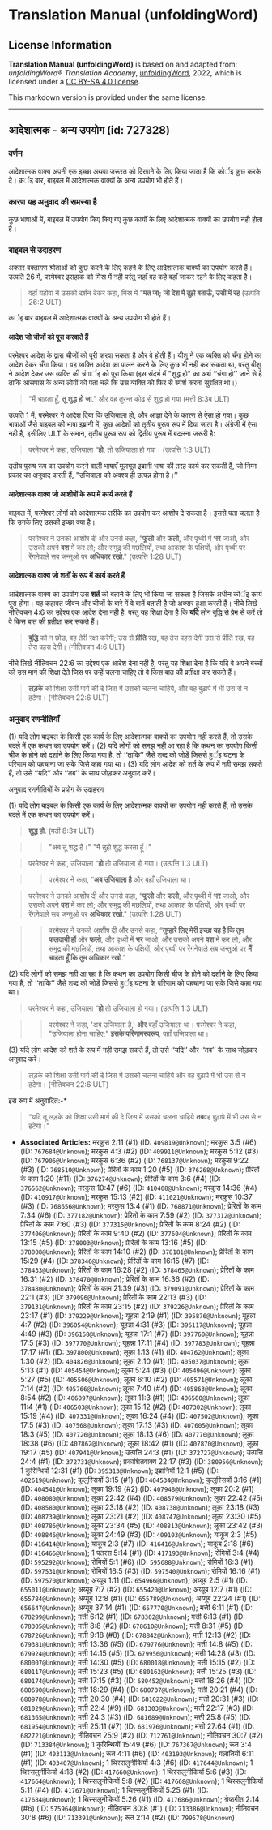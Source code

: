 # Translation Manual (unfoldingWord)

## License Information

**Translation Manual (unfoldingWord)** is based on and adapted from: _unfoldingWord® Translation Academy_, [unfoldingWord](https://unfoldingword.org/utw), 2022, which is licensed under a [CC BY-SA 4.0 license](https://creativecommons.org/licenses/by-sa/4.0/legalcode.en).

This markdown version is provided under the same license.



--------------------------------

## आदेशात्मक - अन्य उपयोग (id: 727328)

### वर्णन

आदेशात्मक वाक्य अपनी एक इच्छा अथवा जरूरत को दिखाने के लिए किया जाता है कि कोर्इ कुछ करके दे। कर्इ बार, बाइबल में आदेशात्मक वाक्यों के अन्य उपयोग भी होते हैं।

### कारण यह अनुवाद की समस्या है

कुछ भाषाओं में, बाइबल में उपयोग किए किए गए कुछ कार्यों के लिए आदेशात्मक वाक्यों का उपयोग नही होता है।

### बाइबल से उदाहरण

अक्सर वक्तागण श्रोताओं को कुछ करने के लिए कहने के लिए आदेशात्मक वाक्यों का उपयोग करते हैं। उत्पति 26 में, परमेश्वर इसहाक को मिस्र में नही परंतु जहाँ वह कहे वहाँ जाकर रहने के लिए कहता है।

> वहाँ यहोवा ने उसको दर्शन देकर कहा, मिस्र में "**मत जा; जो देश मैं तुझे बताऊँ, उसी में रह** (उत्पति 26:2 ULT)

कर्इ बार बाइबल में आदेशात्मक वाक्यों के अन्य उपयोग भी होते हैं।

#### आदेश जो चीजों को पूरा करवाते हैं

परमेश्वर आदेश के द्वारा चीजों को पूरी करवा सकता है और वे होती हैं। यीशु ने एक व्यक्ति को चँगा होने का आदेश देकर चँगा किया। वह व्यक्ति आदेश का पालन करने के लिए कुछ भी नही कर सकता था, परंतु यीशु ने आदेश देकर उस व्यक्ति की चंगार्इ को पूरा किया (इस संदर्भ में "शुद्ध हो" का अर्थ ‘‘चंगा हो’’ जाने से है ताकि आसपास के अन्य लोगों को पता चले कि उस व्यक्ति को फिर से स्पर्श करना सुरक्षित था।)

> "मैं चाहता हूँ, **तू शुद्ध हो जा**." और वह तुरन्त कोढ़ से शुद्ध हो गया (मत्ती 8:3ब ULT)

उत्पति 1 में, परमेश्वर ने आदेश दिया कि उजियाला हो, और आज्ञा देने के कारण से ऐसा हो गया। कुछ भाषाओं जैसे बाइबल की भाषा इब्रानी में, कुछ आदेशों को तृतीय पुरूष रूप में दिया जाता है। अंग्रेजी में ऐसा नही है, इसीलिए ULT के समान, तृतीय पुरूष रूप को द्वितीय पुरूष में बदलना जरूरी है:

> परमेश्वर ने कहा, उजियाला “**हो**, तो उजियाला हो गया। (उत्पत्ति 1:3 ULT)

तृतीय पुरूष रूप का उपयोग करने वाली भाषाएँ मूलभूत इब्रानी भाषा की तरह कार्य कर सकती हैं, जो निम्न प्रकार का अनुवाद करती हैं, "उजियाला को अवश्य ही उत्पन्न होना है।’’

#### आदेशात्मक वाक्य जो आशीषों के रूप में कार्य करते हैं

बाइबल में, परमेश्वर लोगों को आदेशात्मक तरीके का उपयोग कर आशीष दे सकता है। इससे पता चलता है कि उनके लिए उसकी इच्छा क्या है।

> परमेश्वर ने उनको आशीष दी और उनसे कहा, “**फूलो** और **फलो**, और पृथ्वी में **भर** जाओ, और उसको अपने **वश** में कर लो; और समुद्र की मछलियों, तथा आकाश के पक्षियों, और पृथ्वी पर रेंगनेवाले सब जन्तुओ पर **अधिकार रखो**." (उत्पत्ति 1:28 ULT)

#### आदेशात्मक वाक्य जो शर्तों के रूप में कार्य करते हैं

आदेशात्मक वाक्य का उपयोग उस **शर्त** को बताने के लिए भी किया जा सकता है जिसके अधीन कोर्इ कार्य पूरा होगा। यह कहावत जीवन और चीजों के बारे में वे बातें बताती है जो अक्सर हुआ करती हैं। नीचे लिखे नीतिवचन 4:6 का उद्देश्य एक आदेश देना नही है, परंतु यह शिक्षा देना है कि **यदि** लोग बुद्धि से प्रेम से करें तो वे किस बात की प्रतीक्षा कर सकते हैं।

> **बुद्धि** को न छोड़, वह तेरी रक्षा करेगी; उस से **प्रीति** रख, वह तेरा पहरा देगी उस से प्रीति रख, वह तेरा पहरा देगी। (नीतिवचन 4:6 ULT)

नीचे लिखे नीतिवचन 22:6 का उद्देश्य एक आदेश देना नही है, परंतु यह शिक्षा देना है कि यदि वे अपने बच्चों को उस मार्ग की शिक्षा देते जिस पर उन्हें चलना चाहिए तो वे किस बात की प्रतीक्षा कर सकते हैं।

> **लड़के** को शिक्षा उसी मार्ग की दे जिस में उसको चलना चाहिये, और वह बुढ़ापे में भी उस से न हटेगा। (नीतिवचन 22:6 ULT)

### अनुवाद रणनीतियाँ

(1\) यदि लोग बाइबल के किसी एक कार्य के लिए आदेशात्मक वाक्यों का उपयोग नही करते हैं, तो उसके बदले में एक कथन का उपयोग करें। (2\) यदि लोगों को समझ नही आ रहा है कि कथन का उपयोग किसी चीज के होने को दर्शाने के लिए किया गया है, तो ‘‘ताकि’’ जैसे शब्द को जोड़ें जिससे हुर्इ घटना के परिणाम को पहचाना जा सके जिसे कहा गया था। (3\) यदि लोग आदेश को शर्त के रूप में नही समझ सकते हैं, तो उसे ‘‘यदि’’ और ‘‘तब’’ के साथ जोड़कर अनुवाद करें।

अनुवाद रणनीतियों के प्रयोग के उदाहरण

(1\) यदि लोग बाइबल के किसी एक कार्य के लिए आदेशात्मक वाक्यों का उपयोग नही करते हैं, तो उसके बदले में एक कथन का उपयोग करें।

> **शुद्ध हो**. (मती 8:3ब ULT)

> > "अब तू शद्ध है।" "मैं तुझे शुद्ध करता हूँ।"

> परमेश्वर ने कहा, उजियाला “**हो** तो उजियाला हो गया। (उत्पत्ति 1:3 ULT)

> > परमेश्वर ने कहा, “**अब उजियाला है** और वहाँ उजियाला था।

> परमेश्वर ने उनको आशीष दी और उनसे कहा, “**फूलो** और **फलो**, और पृथ्वी में **भर** जाओ, और उसको अपने **वश** में कर लो; और समुद्र की मछलियों, तथा आकाश के पक्षियों, और पृथ्वी पर रेंगनेवाले सब जन्तुओ पर **अधिकार रखो**." (उत्पत्ति 1:28 ULT)

> > परमेश्वर ने उनको आशीष दी और उनसे कहा, “**तुम्हारे लिए मेरी इच्छा यह है कि तुम फलदायी हों** और **फलो**, और पृथ्वी में **भर** जाओ, और उसको अपने **वश** में कर लो; और समुद्र की मछलियों, तथा आकाश के पक्षियों, और पृथ्वी पर रेंगनेवाले सब जन्तुओ पर **मैं चाहता हूँ कि तुम अधिकार रखो**."

(2\) यदि लोगों को समझ नही आ रहा है कि कथन का उपयोग किसी चीज के होने को दर्शाने के लिए किया गया है, तो ‘‘ताकि’’ जैसे शब्द को जोड़ें जिससे हुर्इ घटना के परिणाम को पहचाना जा सके जिसे कहा गया था।

> परमेश्वर ने कहा, उजियाला “**हो** तो उजियाला हो गया। (उत्पत्ति 1:3 ULT)

> > परमेश्वर ने कहा, 'अब उजियाला है,' **और** वहाँ उजियाला था। परमेश्वर ने कहा, "उजियाला होना चाहिए;" **इसके परिणामस्वरूप**, वहाँ उजियाला था।

(3\) यदि लोग आदेश को शर्त के रूप में नही समझ सकते हैं, तो उसे ‘‘यदि’’ और ‘‘तब’’ के साथ जोड़कर अनुवाद करें।

> लड़के को शिक्षा उसी मार्ग की दे जिस में उसको चलना चाहिये और वह बुढ़ापे में भी उस से न हटेगा। (नीतिवचन 22:6 ULT)

इस रूप में अनुवादित:\-\*

> “यदि तू लड़के को शिक्षा उसी मार्ग की दे जिस में उसको चलना चाहिये **तब**वह बुढ़ापे में भी उस से न हटेगा।"

* **Associated Articles:** मरकुस 2:11 (#1) (ID: `409819@Unknown`); मरकुस 3:5 (#6) (ID: `767684@Unknown`); मरकुस 4:3 (#2) (ID: `409911@Unknown`); मरकुस 5:12 (#3) (ID: `767906@Unknown`); मरकुस 6:36 (#2) (ID: `768137@Unknown`); मरकुस 9:22 (#3) (ID: `768510@Unknown`); प्रेरितों के काम 1:20 (#5) (ID: `376268@Unknown`); प्रेरितों के काम 1:20 (#11) (ID: `376274@Unknown`); प्रेरितों के काम 3:6 (#4) (ID: `376562@Unknown`); मरकुस 10:47 (#6) (ID: `410408@Unknown`); मरकुस 14:36 (#4) (ID: `410917@Unknown`); मरकुस 15:13 (#2) (ID: `411021@Unknown`); मरकुस 10:37 (#3) (ID: `768656@Unknown`); मरकुस 13:4 (#1) (ID: `768871@Unknown`); प्रेरितों के काम 7:34 (#6) (ID: `377182@Unknown`); प्रेरितों के काम 7:59 (#2) (ID: `377312@Unknown`); प्रेरितों के काम 7:60 (#3) (ID: `377315@Unknown`); प्रेरितों के काम 8:24 (#2) (ID: `377406@Unknown`); प्रेरितों के काम 9:40 (#2) (ID: `377604@Unknown`); प्रेरितों के काम 13:15 (#5) (ID: `378003@Unknown`); प्रेरितों के काम 13:16 (#5) (ID: `378008@Unknown`); प्रेरितों के काम 14:10 (#2) (ID: `378181@Unknown`); प्रेरितों के काम 15:29 (#4) (ID: `378346@Unknown`); प्रेरितों के काम 16:15 (#7) (ID: `378433@Unknown`); प्रेरितों के काम 16:28 (#2) (ID: `378465@Unknown`); प्रेरितों के काम 16:31 (#2) (ID: `378470@Unknown`); प्रेरितों के काम 16:36 (#2) (ID: `378480@Unknown`); प्रेरितों के काम 21:39 (#3) (ID: `379091@Unknown`); प्रेरितों के काम 22:1 (#3) (ID: `379096@Unknown`); प्रेरितों के काम 22:13 (#3) (ID: `379131@Unknown`); प्रेरितों के काम 23:15 (#2) (ID: `379226@Unknown`); प्रेरितों के काम 23:17 (#1) (ID: `379229@Unknown`); यूहन्ना 2:19 (#1) (ID: `395876@Unknown`); यूहन्ना 4:7 (#2) (ID: `396054@Unknown`); यूहन्ना 4:31 (#3) (ID: `396117@Unknown`); यूहन्ना 4:49 (#3) (ID: `396168@Unknown`); यूहन्ना 17:1 (#7) (ID: `397760@Unknown`); यूहन्ना 17:5 (#3) (ID: `397770@Unknown`); यूहन्ना 17:11 (#4) (ID: `397783@Unknown`); यूहन्ना 17:17 (#1) (ID: `397800@Unknown`); लूका 1:13 (#1) (ID: `404762@Unknown`); लूका 1:30 (#2) (ID: `404826@Unknown`); लूका 2:10 (#1) (ID: `405037@Unknown`); लूका 5:13 (#1) (ID: `405454@Unknown`); लूका 5:24 (#3) (ID: `405496@Unknown`); लूका 5:27 (#5) (ID: `405506@Unknown`); लूका 6:10 (#2) (ID: `405571@Unknown`); लूका 7:14 (#2) (ID: `405766@Unknown`); लूका 7:40 (#4) (ID: `405863@Unknown`); लूका 8:54 (#2) (ID: `406097@Unknown`); लूका 11:3 (#1) (ID: `406500@Unknown`); लूका 11:4 (#1) (ID: `406503@Unknown`); लूका 15:12 (#2) (ID: `407302@Unknown`); लूका 15:19 (#4) (ID: `407331@Unknown`); लूका 16:24 (#4) (ID: `407502@Unknown`); लूका 17:5 (#3) (ID: `407568@Unknown`); लूका 17:13 (#3) (ID: `407605@Unknown`); लूका 18:3 (#5) (ID: `407726@Unknown`); लूका 18:13 (#6) (ID: `407770@Unknown`); लूका 18:38 (#6) (ID: `407862@Unknown`); लूका 18:42 (#1) (ID: `407870@Unknown`); लूका 19:17 (#5) (ID: `407941@Unknown`); उत्पत्ति 24:3 (#1) (ID: `372727@Unknown`); उत्पत्ति 24:4 (#1) (ID: `372731@Unknown`); प्रकाशितवाक्य 22:17 (#3) (ID: `380956@Unknown`); 1 कुरिन्थियों 12:31 (#1) (ID: `395313@Unknown`); इब्रानियों 12:1 (#5) (ID: `402619@Unknown`); कुलुस्सियों 3:15 (#1) (ID: `404534@Unknown`); कुलुस्सियों 3:16 (#1) (ID: `404541@Unknown`); लूका 19:19 (#2) (ID: `407948@Unknown`); लूका 20:2 (#1) (ID: `408080@Unknown`); लूका 22:42 (#4) (ID: `408579@Unknown`); लूका 22:42 (#5) (ID: `408580@Unknown`); लूका 23:18 (#2) (ID: `408738@Unknown`); लूका 23:18 (#3) (ID: `408739@Unknown`); लूका 23:21 (#2) (ID: `408747@Unknown`); लूका 23:30 (#5) (ID: `408786@Unknown`); लूका 23:34 (#5) (ID: `408813@Unknown`); लूका 23:42 (#3) (ID: `408846@Unknown`); लूका 24:49 (#3) (ID: `409103@Unknown`); याकूब 2:3 (#5) (ID: `416414@Unknown`); याकूब 2:3 (#7) (ID: `416416@Unknown`); याकूब 2:18 (#6) (ID: `416466@Unknown`); 1 पतरस 5:14 (#1) (ID: `417193@Unknown`); रोमियों 3:4 (#4) (ID: `595292@Unknown`); रोमियों 5:1 (#6) (ID: `595688@Unknown`); रोमियों 16:3 (#1) (ID: `597531@Unknown`); रोमियों 16:5 (#3) (ID: `597540@Unknown`); रोमियों 16:16 (#1) (ID: `597570@Unknown`); अय्यूब 1:11 (ID: `654966@Unknown`); अय्यूब 2:5 (#1) (ID: `655011@Unknown`); अय्यूब 7:7 (#2) (ID: `655420@Unknown`); अय्यूब 12:7 (#1) (ID: `655784@Unknown`); अय्यूब 12:8 (#1) (ID: `655789@Unknown`); अय्यूब 22:24 (#1) (ID: `656647@Unknown`); अय्यूब 37:14 (#1) (ID: `657770@Unknown`); मत्ती 6:11 (#1) (ID: `678299@Unknown`); मत्ती 6:12 (#1) (ID: `678302@Unknown`); मत्ती 6:13 (#1) (ID: `678305@Unknown`); मत्ती 8:8 (#2) (ID: `678610@Unknown`); मत्ती 8:31 (#5) (ID: `678726@Unknown`); मत्ती 9:18 (#8) (ID: `678842@Unknown`); मत्ती 12:13 (#2) (ID: `679381@Unknown`); मत्ती 13:36 (#5) (ID: `679776@Unknown`); मत्ती 14:8 (#5) (ID: `679924@Unknown`); मत्ती 14:15 (#5) (ID: `679956@Unknown`); मत्ती 14:28 (#3) (ID: `680007@Unknown`); मत्ती 14:30 (#5) (ID: `680018@Unknown`); मत्ती 15:15 (#2) (ID: `680117@Unknown`); मत्ती 15:23 (#5) (ID: `680162@Unknown`); मत्ती 15:25 (#3) (ID: `680174@Unknown`); मत्ती 17:15 (#3) (ID: `680452@Unknown`); मत्ती 18:26 (#4) (ID: `680690@Unknown`); मत्ती 18:29 (#4) (ID: `680707@Unknown`); मत्ती 20:21 (#4) (ID: `680978@Unknown`); मत्ती 20:30 (#4) (ID: `681022@Unknown`); मत्ती 20:31 (#3) (ID: `681029@Unknown`); मत्ती 22:4 (#9) (ID: `681303@Unknown`); मत्ती 22:17 (#3) (ID: `681365@Unknown`); मत्ती 24:3 (#3) (ID: `681689@Unknown`); मत्ती 25:8 (#5) (ID: `681954@Unknown`); मत्ती 25:11 (#7) (ID: `681976@Unknown`); मत्ती 27:64 (#1) (ID: `682721@Unknown`); नीतिवचन 25:9 (#2) (ID: `712761@Unknown`); नीतिवचन 30:7 (#2) (ID: `713384@Unknown`); 1 कुरिन्थियों 15:49 (#6) (ID: `767367@Unknown`); रूत 3:4 (#1) (ID: `403113@Unknown`); रूत 4:11 (#6) (ID: `403193@Unknown`); गलातियों 6:11 (#1) (ID: `403407@Unknown`); 1 थिस्सलुनीकियों 4:3 (#6) (ID: `417644@Unknown`); 1 थिस्सलुनीकियों 4:18 (#2) (ID: `417660@Unknown`); 1 थिस्सलुनीकियों 5:6 (#3) (ID: `417664@Unknown`); 1 थिस्सलुनीकियों 5:8 (#2) (ID: `417668@Unknown`); 1 थिस्सलुनीकियों 5:11 (#4) (ID: `417671@Unknown`); 1 थिस्सलुनीकियों 5:25 (#1) (ID: `417684@Unknown`); 1 थिस्सलुनीकियों 5:26 (#1) (ID: `417686@Unknown`); श्रेष्ठगीत 2:14 (#6) (ID: `575964@Unknown`); नीतिवचन 30:8 (#1) (ID: `713386@Unknown`); नीतिवचन 30:8 (#6) (ID: `713391@Unknown`); रूत 2:14 (#2) (ID: `799578@Unknown`)

